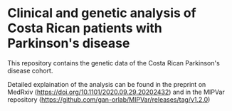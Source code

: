 # Clinical and genetic analysis of Costa Rican patients with Parkinson's disease

This repository contains the genetic data of the Costa Rican Parkinson's disease cohort.

Detailed explaination of the analysis can be found in the preprint on MedRxiv (https://doi.org/10.1101/2020.09.29.20202432) and in the MIPVar repository (https://github.com/gan-orlab/MIPVar/releases/tag/v1.2.0)
